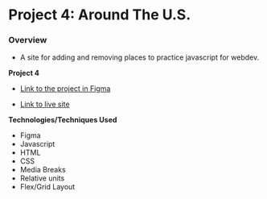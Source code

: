 # Project 4: Around The U.S.

### Overview

* A site for adding and removing places to practice javascript for webdev.



**Project 4**

* [Link to the project in Figma](https://www.figma.com/file/mUgu8OSHWE0M6p6vfwmdu9/Sprint-4-Around-The-U.S.-desktop-mobile?node-id=0%3A1)

* [Link to live site](https://mrgrub84.github.io/web_project_4/)

**Technologies/Techniques Used**

* Figma
* Javascript
* HTML
* CSS
* Media Breaks
* Relative units
* Flex/Grid Layout

